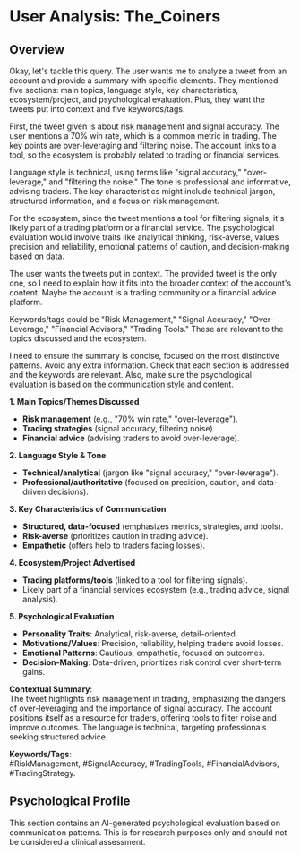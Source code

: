 # User Analysis: The_Coiners

## Overview

<think>
Okay, let's tackle this query. The user wants me to analyze a tweet from an account and provide a summary with specific elements. They mentioned five sections: main topics, language style, key characteristics, ecosystem/project, and psychological evaluation. Plus, they want the tweets put into context and five keywords/tags.

First, the tweet given is about risk management and signal accuracy. The user mentions a 70% win rate, which is a common metric in trading. The key points are over-leveraging and filtering noise. The account links to a tool, so the ecosystem is probably related to trading or financial services.

Language style is technical, using terms like "signal accuracy," "over-leverage," and "filtering the noise." The tone is professional and informative, advising traders. The key characteristics might include technical jargon, structured information, and a focus on risk management.

For the ecosystem, since the tweet mentions a tool for filtering signals, it's likely part of a trading platform or a financial service. The psychological evaluation would involve traits like analytical thinking, risk-averse, values precision and reliability, emotional patterns of caution, and decision-making based on data.

The user wants the tweets put in context. The provided tweet is the only one, so I need to explain how it fits into the broader context of the account's content. Maybe the account is a trading community or a financial advice platform.

Keywords/tags could be "Risk Management," "Signal Accuracy," "Over-Leverage," "Financial Advisors," "Trading Tools." These are relevant to the topics discussed and the ecosystem.

I need to ensure the summary is concise, focused on the most distinctive patterns. Avoid any extra information. Check that each section is addressed and the keywords are relevant. Also, make sure the psychological evaluation is based on the communication style and content.
</think>

**1. Main Topics/Themes Discussed**  
- **Risk management** (e.g., "70% win rate," "over-leverage").  
- **Trading strategies** (signal accuracy, filtering noise).  
- **Financial advice** (advising traders to avoid over-leverage).  

**2. Language Style & Tone**  
- **Technical/analytical** (jargon like "signal accuracy," "over-leverage").  
- **Professional/authoritative** (focused on precision, caution, and data-driven decisions).  

**3. Key Characteristics of Communication**  
- **Structured, data-focused** (emphasizes metrics, strategies, and tools).  
- **Risk-averse** (prioritizes caution in trading advice).  
- **Empathetic** (offers help to traders facing losses).  

**4. Ecosystem/Project Advertised**  
- **Trading platforms/tools** (linked to a tool for filtering signals).  
- Likely part of a financial services ecosystem (e.g., trading advice, signal analysis).  

**5. Psychological Evaluation**  
- **Personality Traits**: Analytical, risk-averse, detail-oriented.  
- **Motivations/Values**: Precision, reliability, helping traders avoid losses.  
- **Emotional Patterns**: Cautious, empathetic, focused on outcomes.  
- **Decision-Making**: Data-driven, prioritizes risk control over short-term gains.  

**Contextual Summary**:  
The tweet highlights risk management in trading, emphasizing the dangers of over-leveraging and the importance of signal accuracy. The account positions itself as a resource for traders, offering tools to filter noise and improve outcomes. The language is technical, targeting professionals seeking structured advice.  

**Keywords/Tags**:  
#RiskManagement, #SignalAccuracy, #TradingTools, #FinancialAdvisors, #TradingStrategy.

## Psychological Profile

This section contains an AI-generated psychological evaluation based on communication patterns. This is for research purposes only and should not be considered a clinical assessment.